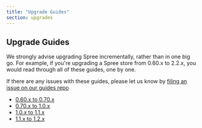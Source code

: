 ```yaml
---
title: "Upgrade Guides"
section: upgrades
---
```


## Upgrade Guides

We strongly advise upgrading Spree incrementally, rather than in one big go. For example, if you're upgrading a Spree store from 0.60.x to 2.2.x, you would read through all of these guides, one by one. 

If there are any issues with these guides, please let us know by [filing an issue on our guides repo](https://github.com/spree/spree-guides/issues/new)

* [0.60.x to 0.70.x](/developer/upgrades/point-sixty-to-point-seventy)
* [0.70.x to 1.0.x](/developer/upgrades/point-seventy-to-one-dot-oh)
* [1.0.x to 1.1.x](/developer/upgrades/one-dot-oh-to-one-dot-one)
* [1.1.x to 1.2.x](/developer/upgrades/one-dot-one-to-one-dot-two)
